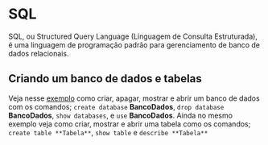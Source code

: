 # SQL
SQL, ou Structured Query Language (Linguagem de Consulta Estruturada), é uma linguagem de programação padrão para gerenciamento de banco de dados relacionais.

## Criando um banco de dados e tabelas
Veja nesse [exemplo](https://github.com/marcospontoexe/SQL/blob/main/MySQL/Curso%20em%20v%C3%ADdeo/01-criando%20db/01-.sql) como criar, apagar, mostrar e abrir um banco de dados com os comandos; `create database` **BancoDados**, `drop database` **BancoDados**, `show databases`, e `use` **BancoDados**. Ainda no mesmo exemplo veja como criar, mostrar e abrir uma tabela como os comandos; `create table **Tabela**`, `show table` e `describe **Tabela**` 
